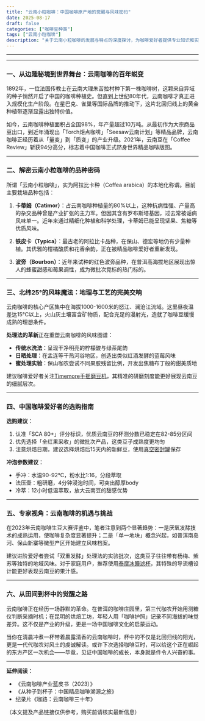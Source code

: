```yaml
---
title: "云南小粒咖啡：中国咖啡原产地的觉醒与风味密码"
date: 2025-08-17
draft: false
categories: ["咖啡豆种类"]
tags: ["云南小粒咖啡"]
description: "关于云南小粒咖啡的发展与特点的深度探讨，为咖啡爱好者提供专业知识和实用指南。"
---
```


---

---

### 一、从边陲秘境到世界舞台：云南咖啡的百年蜕变

1892年，一位法国传教士在云南大理朱苦拉村种下第一株咖啡树，这颗来自异域的种子悄然开启了中国的咖啡种植史。但直到上世纪80年代，云南咖啡才真正进入规模化生产阶段。在星巴克、雀巢等国际品牌的推动下，这片北回归线上的黄金种植带逐渐显露出独特价值。

如今，云南咖啡种植面积占全国98%，年产量超过10万吨。从最初作为大宗商品豆出口，到近年涌现出「Torch炬点咖啡」「Seesaw云南计划」等精品品牌，云南咖啡正经历着从「量变」到「质变」的产业升级。2021年，云南豆在「Coffee Review」斩获94分高分，标志着中国咖啡正式跻身世界精品咖啡版图。

---

### 二、解密云南小粒咖啡的品种密码

所谓「云南小粒咖啡」，实为阿拉比卡种（Coffea arabica）的本地化称谓。目前主要栽培品种包括：

1. **卡蒂姆（Catimor）**：占云南咖啡种植量的80%以上，这种抗病性强、产量高的杂交品种曾是产业扩张的主力军。但因其含有罗布斯塔基因，过去常被诟病风味单一。近年来通过精细化种植和科学处理，卡蒂姆已能呈现坚果、焦糖等优质风味。

2. **铁皮卡（Typica）**：最古老的阿拉比卡品种，在保山、德宏等地仍有少量种植。其优雅的柑橘酸质和花香余韵，正在被精品咖啡爱好者重新发现。

3. **波旁（Bourbon）**：近年来试种的红色波旁品种，在普洱高海拔地区展现出惊人的蜂蜜甜感和莓果调性，成为微批次竞标的热门标的。

---

### 三、北纬25°的风味魔法：地理与工艺的完美交响

云南咖啡的核心产区集中在海拔1000-1600米的怒江、澜沧江流域。这里昼夜温差达15℃以上，火山灰土壤富含矿物质，配合充足的漫射光，造就了咖啡豆缓慢成熟的理想条件。

**处理法的革新**正在重塑云南咖啡的风味图谱：
- **传统水洗法**：呈现干净明亮的柠檬酸与绿茶尾韵
- **日晒处理**：在孟连等干热河谷地区，创造出类似红酒发酵的蓝莓风味
- **蜜处理实验**：保山咖农尝试不同果胶残留比例，开发出焦糖布丁般的甜美质地

建议咖啡爱好者关注[Timemore手摇磨豆机](https://www.amazon.com/s?k=Timemore%E6%89%8B%E6%91%87%E7%A3%A8%E8%B1%86%E6%9C%BA&tag=coffeeprism-20)，其精准的研磨刻度能更好展现云南豆的细腻层次。

---

### 四、中国咖啡爱好者的选购指南

**选购建议**：
1. 认准「SCA 80+」评分标识，优质云南豆的杯测分数已稳定在82-85分区间
2. 优先选择「全红果采收」的微批次产品，这类豆子成熟度更均匀
3. 注意烘焙日期，建议选择烘焙后15天内的新鲜豆，使用[真空密封罐](https://www.amazon.com/s?k=%E7%9C%9F%E7%A9%BA%E5%AF%86%E5%B0%81%E7%BD%90&tag=coffeeprism-20)保存

**冲泡参数建议**：
- 手冲：水温90-92℃，粉水比1:16，分段萃取
- 法压壶：粗研磨，4分钟浸泡时间，可突出醇厚body
- 冷萃：12小时低温萃取，放大云南豆的甜感优势

---

### 五、专家视角：云南咖啡的机遇与挑战

在2023年云南咖啡生豆大赛评鉴中，笔者注意到两个显著趋势：一是厌氧发酵技术的成熟运用，使咖啡复杂度显著提升；二是「单一地块」概念兴起，如普洱南岛河、保山新寨等微型产区开始建立风味档案。

建议进阶爱好者尝试「双重发酵」处理法的实验批次，这类豆子往往带有杨梅、紫苏等独特的地域风味。对于家庭用户，推荐使用[泰摩冰瞳滤杯](https://www.amazon.com/s?k=%E6%B3%B0%E6%91%A9%E5%86%B0%E7%9E%B3%E6%BB%A4%E6%9D%AF&tag=coffeeprism-20)，其特殊的导流槽设计能更好表现云南豆的果汁感。

---

### 六、从田间到杯中的觉醒之路

云南咖啡正在经历一场静默的革命。在普洱的咖啡庄园里，第三代咖农开始用测糖仪判断采摘时机；在昆明的烘焙工坊，年轻人用「咖啡护照」记录不同海拔的味觉差异。这不仅是产业的升级，更是一场中国咖啡文化的启蒙运动。

当你在清晨冲煮一杯带着晨露清香的云南咖啡时，杯中的不仅是北回归线的阳光，更是一代代咖农对风土的虔诚解读。或许下次选择咖啡豆时，可以给这个正在崛起的东方产区一次机会——毕竟，见证中国咖啡的成长，本身就是件令人兴奋的事。

--- 

**延伸阅读**：  
- 《云南咖啡产业蓝皮书（2023）》  
- 《从种子到杯子：中国精品咖啡溯源之旅》  
- 纪录片《咖路：云南咖啡三十年》  

（本文提及产品链接仅供参考，购买前请核实最新信息）